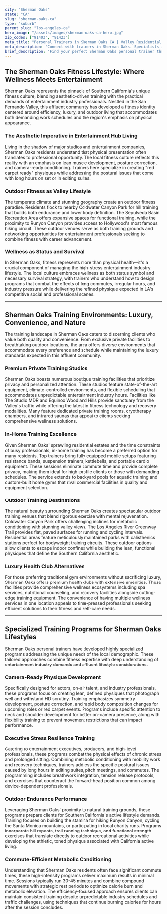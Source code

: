 ```yaml
---
city: "Sherman Oaks"
state: "CA"
slug: "sherman-oaks-ca"
type: "suburb"
parent_slug: "los-angeles-ca"
hero_image: "/assets/images/sherman-oaks-ca-hero.jpg"
zip_codes: ["91403", "91423"]
meta_title: "Personal Trainers in Sherman Oaks CA | Valley Residential & Commuter Wellness"
meta_description: "Connect with trainers in Sherman Oaks. Specialists in home gym optimization, accessible local clubs, and managing Valley commuter stress."
brief_description: "Find your perfect Sherman Oaks personal trainer through our exclusive matching service. We connect you with elite fitness professionals who understand the unique demands of LA's entertainment industry and affluent lifestyle. Our trainers specialize in aesthetic-focused programming, stress-reduction techniques, and creating efficient workouts that fit your busy schedule. Whether you prefer private in-home sessions, luxury gym facilities, or outdoor training at nearby parks, we match you with experts who align with your specific goals. Skip the traffic and transform your fitness journey with personalized attention from Sherman Oaks' top training talent."
---
```

## The Sherman Oaks Fitness Lifestyle: Where Wellness Meets Entertainment

Sherman Oaks represents the pinnacle of Southern California's unique fitness culture, blending aesthetic-driven training with the practical demands of entertainment industry professionals. Nestled in the San Fernando Valley, this affluent community has developed a fitness identity centered around efficiency, luxury, and outdoor living that accommodates both demanding work schedules and the region's emphasis on physical appearance.

### The Aesthetic Imperative in Entertainment Hub Living

Living in the shadow of major studios and entertainment companies, Sherman Oaks residents understand that physical presentation often translates to professional opportunity. The local fitness culture reflects this reality with an emphasis on lean muscle development, posture correction, and camera-ready conditioning. Trainers here specialize in creating "red carpet ready" physiques while addressing the postural issues that come with long hours on set or in editing suites.

### Outdoor Fitness as Valley Lifestyle

The temperate climate and stunning geography create an outdoor fitness paradise. Residents flock to nearby Coldwater Canyon Park for hill training that builds both endurance and lower body definition. The Sepulveda Basin Recreation Area offers expansive spaces for functional training, while the proximity to Runyon Canyon provides access to Hollywood's most famous hiking circuit. These outdoor venues serve as both training grounds and networking opportunities for entertainment professionals seeking to combine fitness with career advancement.

### Wellness as Status and Survival

In Sherman Oaks, fitness represents more than physical health—it's a crucial component of managing the high-stress entertainment industry lifestyle. The local culture embraces wellness as both status symbol and necessary survival strategy, with trainers who understand how to design programs that combat the effects of long commutes, irregular hours, and industry pressure while delivering the refined physique expected in LA's competitive social and professional scenes.

---

## Sherman Oaks Training Environments: Luxury, Convenience, and Nature

The training landscape in Sherman Oaks caters to discerning clients who value both quality and convenience. From exclusive private facilities to breathtaking outdoor locations, the area offers diverse environments that accommodate every preference and schedule while maintaining the luxury standards expected in this affluent community.

### Premium Private Training Studios

Sherman Oaks boasts numerous boutique training facilities that prioritize privacy and personalized attention. These studios feature state-of-the-art equipment, climate-controlled environments, and flexible scheduling that accommodates unpredictable entertainment industry hours. Facilities like The Studio MDR and Equinox Woodland Hills provide sanctuary from the Valley's traffic while offering the latest in fitness technology and recovery modalities. Many feature dedicated private training rooms, cryotherapy chambers, and infrared saunas that appeal to clients seeking comprehensive wellness solutions.

### In-Home Training Excellence

Given Sherman Oaks' sprawling residential estates and the time constraints of busy professionals, in-home training has become a preferred option for many residents. Top trainers bring fully equipped mobile setups featuring resistance bands, suspension trainers, kettlebells, and portable cardio equipment. These sessions eliminate commute time and provide complete privacy, making them ideal for high-profile clients or those with demanding schedules. The service extends to backyard pools for aquatic training and custom-built home gyms that rival commercial facilities in quality and equipment selection.

### Outdoor Training Destinations

The natural beauty surrounding Sherman Oaks creates spectacular outdoor training venues that blend rigorous exercise with mental rejuvenation. Coldwater Canyon Park offers challenging inclines for metabolic conditioning with stunning valley views. The Los Angeles River Greenway Trail provides flat, paved surfaces for running and cycling intervals. Residential areas feature meticulously maintained parks with calisthenics stations perfect for bodyweight training circuits. These outdoor options allow clients to escape indoor confines while building the lean, functional physiques that define the Southern California aesthetic.

### Luxury Health Club Alternatives

For those preferring traditional gym environments without sacrificing luxury, Sherman Oaks offers premium health clubs with extensive amenities. These facilities provide comprehensive wellness ecosystems including spa services, nutritional counseling, and recovery facilities alongside cutting-edge training equipment. The convenience of having multiple wellness services in one location appeals to time-pressed professionals seeking efficient solutions to their fitness and self-care needs.

---

## Specialized Training Programs for Sherman Oaks Lifestyles

Sherman Oaks personal trainers have developed highly specialized programs addressing the unique needs of the local demographic. These tailored approaches combine fitness expertise with deep understanding of entertainment industry demands and affluent lifestyle considerations.

### Camera-Ready Physique Development

Specifically designed for actors, on-air talent, and industry professionals, these programs focus on creating lean, defined physiques that photograph well and withstand HD scrutiny. Training emphasizes symmetry development, posture correction, and rapid body composition changes for upcoming roles or red carpet events. Programs include specific attention to neck and shoulder development for better on-camera presence, along with flexibility training to prevent movement restrictions that can impact performance.

### Executive Stress Resilience Training

Catering to entertainment executives, producers, and high-level professionals, these programs combat the physical effects of chronic stress and prolonged sitting. Combining metabolic conditioning with mobility work and recovery techniques, trainers address the specific postural issues caused by long hours in editing suites, pitch meetings, and commutes. The programming includes breathwork integration, tension release protocols, and exercises that counteract the forward-head position common among device-dependent professionals.

### Outdoor Endurance Performance

Leveraging Sherman Oaks' proximity to natural training grounds, these programs prepare clients for Southern California's active lifestyle demands. Training focuses on building the stamina for hiking Runyon Canyon, cycling the Santa Monica mountains, or participating in local charity runs. Programs incorporate hill repeats, trail running technique, and functional strength exercises that translate directly to outdoor recreational activities while developing the athletic, toned physique associated with California active living.

### Commute-Efficient Metabolic Conditioning

Understanding that Sherman Oaks residents often face significant commute times, these high-intensity programs deliver maximum results in minimal time. Sessions typically run 30-45 minutes and combine compound movements with strategic rest periods to optimize calorie burn and metabolic elevation. The efficiency-focused approach ensures clients can maintain consistent training despite unpredictable industry schedules and traffic challenges, using techniques that continue burning calories for hours after the session concludes.